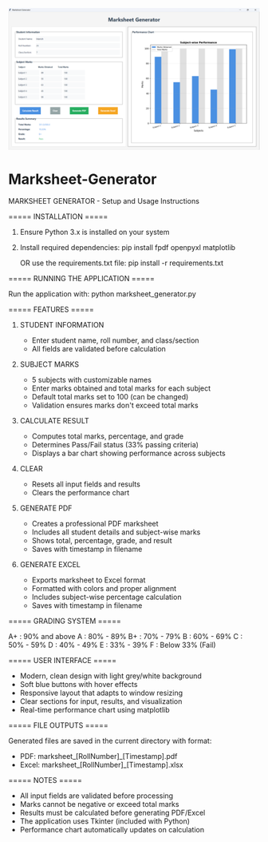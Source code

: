 ![image alt](https://github.com/MkrManishk/Marksheet-Generator/blob/e0d626152736fc21f6dc97583d076a0d28f030a8/Screenshot%20(90).png)
# Marksheet-Generator

MARKSHEET GENERATOR - Setup and Usage Instructions

===== INSTALLATION =====

1. Ensure Python 3.x is installed on your system

2. Install required dependencies:
   pip install fpdf openpyxl matplotlib

   OR use the requirements.txt file:
   pip install -r requirements.txt

===== RUNNING THE APPLICATION =====

Run the application with:
   python marksheet_generator.py

===== FEATURES =====

1. STUDENT INFORMATION
   - Enter student name, roll number, and class/section
   - All fields are validated before calculation

2. SUBJECT MARKS
   - 5 subjects with customizable names
   - Enter marks obtained and total marks for each subject
   - Default total marks set to 100 (can be changed)
   - Validation ensures marks don't exceed total marks

3. CALCULATE RESULT
   - Computes total marks, percentage, and grade
   - Determines Pass/Fail status (33% passing criteria)
   - Displays a bar chart showing performance across subjects

4. CLEAR
   - Resets all input fields and results
   - Clears the performance chart

5. GENERATE PDF
   - Creates a professional PDF marksheet
   - Includes all student details and subject-wise marks
   - Shows total, percentage, grade, and result
   - Saves with timestamp in filename

6. GENERATE EXCEL
   - Exports marksheet to Excel format
   - Formatted with colors and proper alignment
   - Includes subject-wise percentage calculation
   - Saves with timestamp in filename

===== GRADING SYSTEM =====

A+  : 90% and above
A   : 80% - 89%
B+  : 70% - 79%
B   : 60% - 69%
C   : 50% - 59%
D   : 40% - 49%
E   : 33% - 39%
F   : Below 33% (Fail)

===== USER INTERFACE =====

- Modern, clean design with light grey/white background
- Soft blue buttons with hover effects
- Responsive layout that adapts to window resizing
- Clear sections for input, results, and visualization
- Real-time performance chart using matplotlib

===== FILE OUTPUTS =====

Generated files are saved in the current directory with format:
- PDF: marksheet_[RollNumber]_[Timestamp].pdf
- Excel: marksheet_[RollNumber]_[Timestamp].xlsx

===== NOTES =====

- All input fields are validated before processing
- Marks cannot be negative or exceed total marks
- Results must be calculated before generating PDF/Excel
- The application uses Tkinter (included with Python)
- Performance chart automatically updates on calculation
